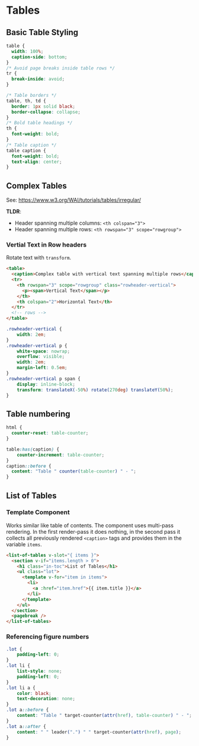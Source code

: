# Tables
## Basic Table Styling
```css
table {
  width: 100%;
  caption-side: bottom;
}
/* Avoid page breaks inside table rows */
tr {
  break-inside: avoid;
}

/* Table borders */
table, th, td {
  border: 1px solid black;
  border-collapse: collapse;
}
/* Bold table headings */
th {
  font-weight: bold;
}
/* Table caption */
table caption {
  font-weight: bold;
  text-align: center;
}
```


## Complex Tables
See: https://www.w3.org/WAI/tutorials/tables/irregular/

**TLDR**:

* Header spanning multiple columns: `<th colspan="3">`
* Header spanning multiple rows: `<th rowspan="3" scope="rowgroup">`

### Vertial Text in Row headers
Rotate text with `transform`.

```html
<table>
  <caption>Complex table with vertical text spanning multiple rows</caption>
  <tr>
    <th rowspan="3" scope="rowgroup" class="rowheader-vertical">
      <p><span>Vertical Text</span></p>
    </th>
    <th colspan="2">Horizontal Text</th>
  </tr>
  <!-- rows -->
</table>
```

```css
.rowheader-vertical {
    width: 2em;
}
.rowheader-vertical p {
    white-space: nowrap;
    overflow: visible;
    width: 2em;
    margin-left: 0.5em;
}
.rowheader-vertical p span {
    display: inline-block;
    transform: translateX(-50%) rotate(270deg) translateY(50%);
}
```


## Table numbering
```css
html {
  counter-reset: table-counter;
}

table:has(caption) {
    counter-increment: table-counter;
}
caption::before {
  content: "Table " counter(table-counter) " - ";
}
```

## List of Tables
### Template Component
Works similar like table of contents.
The component uses multi-pass rendering.
In the first render-pass it does nothing, in the second pass it collects all previously rendered `<caption>` tags and provides them in the variable `items`.

```html
<list-of-tables v-slot="{ items }">
  <section v-if="items.length > 0">
    <h1 class="in-toc">List of Tables</h1>
    <ul class="lot">
      <template v-for="item in items">
        <li>
          <a :href="item.href">{{ item.title }}</a>
        </li>
      </template>
    </ul>
  </section>
  <pagebreak />
</list-of-tables>
```

### Referencing figure numbers
```css
.lot {
    padding-left: 0;
}
.lot li {
    list-style: none;
    padding-left: 0;
}
.lot li a {
    color: black;
    text-decoration: none;
}
.lot a::before {
    content: "Table " target-counter(attr(href), table-counter) " - ";
}
.lot a::after {
    content: " " leader(".") " " target-counter(attr(href), page);
}
```

